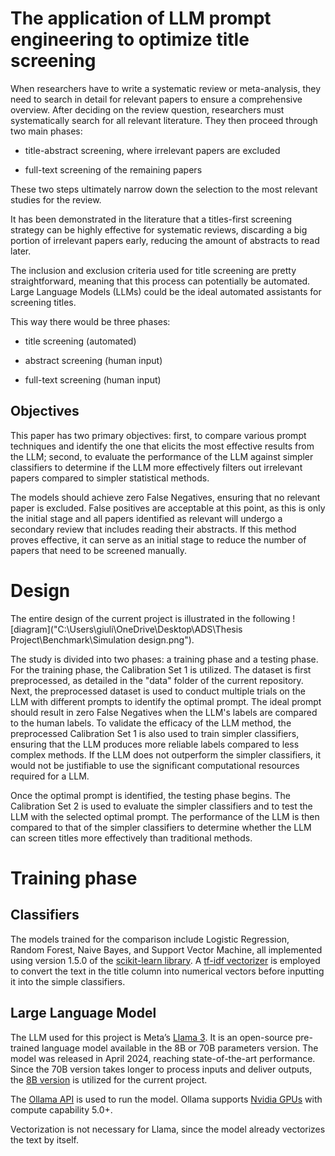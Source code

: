 # The application of LLM prompt engineering to optimize title screening 
When researchers have to write a systematic review or meta-analysis, they need to search in detail for relevant papers to ensure a comprehensive overview. After deciding on the review question, researchers must systematically search for all relevant literature. They then proceed through two main phases: 

- title-abstract screening, where irrelevant papers are excluded

- full-text screening of the remaining papers 

These two steps ultimately narrow down the selection to the most relevant studies for the review.

It has been demonstrated in the literature that a titles-first screening strategy can be highly effective for systematic reviews, discarding a big portion of irrelevant papers early, reducing the amount of abstracts to read later. 

The inclusion and exclusion criteria used for title screening are pretty straightforward, meaning that this process can potentially be automated. Large Language Models (LLMs) could be the ideal automated assistants for screening titles. 

This way there would be three phases:

- title screening (automated)

- abstract screening (human input)

- full-text screening (human input)

## Objectives
This paper has two primary objectives: first, to compare various prompt techniques and identify the one that elicits the most effective results from the LLM; second, to evaluate the performance of the LLM against simpler classifiers to determine if the LLM more effectively filters out irrelevant papers compared to simpler statistical methods. 

The models should achieve zero False Negatives, ensuring that no relevant paper is excluded. False positives are acceptable at this point, as this is only the initial stage and all papers identified as relevant will undergo a secondary review that includes reading their abstracts. 
If this method proves effective, it can serve as an initial stage to reduce the number of papers that need to be screened manually.

# Design
The entire design of the current project is illustrated in the following ![diagram]("C:\Users\giuli\OneDrive\Desktop\ADS\Thesis Project\Benchmark\Simulation design.png"). 

The study is divided into two phases: a training phase and a testing phase. For the training phase, the Calibration Set 1 is utilized. The dataset is first preprocessed, as detailed in the "data" folder of the current repository. Next, the preprocessed dataset is used to conduct multiple trials on the LLM with different prompts to identify the optimal prompt. The ideal prompt should result in zero False Negatives when the LLM's labels are compared to the human labels. To validate the efficacy of the LLM method, the preprocessed Calibration Set 1 is also used to train simpler classifiers, ensuring that the LLM produces more reliable labels compared to less complex methods. If the LLM does not outperform the simpler classifiers, it would not be justifiable to use the significant computational resources required for a LLM.

Once the optimal prompt is identified, the testing phase begins. The Calibration Set 2 is used to evaluate the simpler classifiers and to test the LLM with the selected optimal prompt. The performance of the LLM is then compared to that of the simpler classifiers to determine whether the LLM can screen titles more effectively than traditional methods.

# Training phase

## Classifiers
The models trained for the comparison include Logistic Regression, Random Forest, Naive Bayes, and Support Vector Machine, all implemented using version 1.5.0 of the [scikit-learn library](https://scikit-learn.org/stable/).
A [tf-idf vectorizer](https://scikit-learn.org/stable/modules/generated/sklearn.feature_extraction.text.TfidfVectorizer.html) is employed to convert the text in the title column into numerical vectors before inputting it into the simple classifiers. 

## Large Language Model
The LLM used for this project is Meta’s [Llama 3](https://ai.meta.com/blog/meta-llama-3/). It is an open-source pre-trained language model available in the 8B or 70B parameters version. The model was released in April 2024, reaching state-of-the-art performance. Since the 70B version takes longer to process inputs and deliver outputs, the [8B version](https://ollama.com/library/llama3:8b) is utilized for the current project. 

The [Ollama API](https://github.com/ollama/ollama/blob/main/docs/api.md) is used to run the model. Ollama supports [Nvidia GPUs](https://github.com/ollama/ollama/blob/main/docs/gpu.md) with compute capability 5.0+. 

Vectorization is not necessary for Llama, since the model already vectorizes the text by itself.

